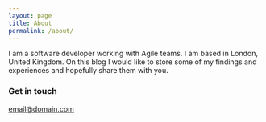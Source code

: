 ```yaml
---
layout: page
title: About
permalink: /about/
---
```


I am a software developer working with Agile teams. I am based in London, United Kingdom. On this blog I would like to store some of my findings and experiences and hopefully share them with you.

### Get in touch

[email@domain.com](mailto:richard.vidis@live.co.uk)
